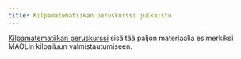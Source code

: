```yaml
---
title: Kilpamatematiikan peruskurssi julkaistu
---
```


[Kilpamatematiikan peruskurssi](https://kurssi.matematiikkakilpailut.fi)
sisältää paljon materiaalia esimerkiksi MAOLin kilpailuun valmistautumiseen.

